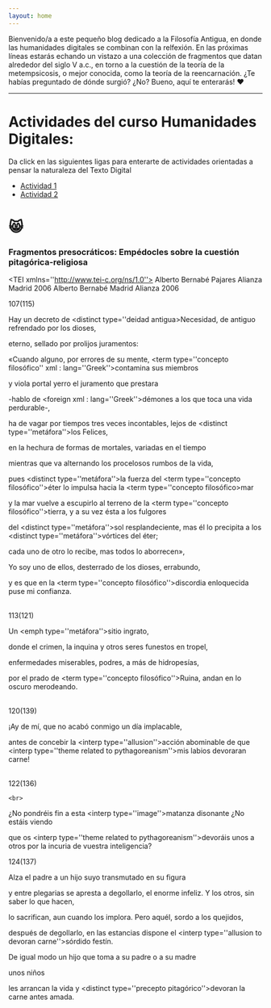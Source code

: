 ```yaml
---
layout: home
---
```


Bienvenido/a a este pequeño blog dedicado a la Filosofía Antigua, en donde las humanidades digitales se combinan con la relfexión.
En las próximas líneas estarás echando un vistazo a una colección de fragmentos que datan alrededor del siglo V a.c., en torno a
la cuestión de la teoría de la metempsicosis, o mejor conocida, como la teoría de la reencarnación. ¿Te habías preguntado de dónde
surgió? ¿No? Bueno, aquí te enterarás! ❤️

---
<h1>Actividades del curso Humanidades Digitales:</h1>


Da click en las siguientes ligas para enterarte de actividades orientadas a pensar la naturaleza del Texto Digital

- [Actividad 1](https://docs.google.com/document/d/1MbotJzewdvXEE1eV8s56UZrFhpG75zNrph3QI81U1OY/edit)
- [Actividad 2](https://docs.google.com/presentation/d/1hEoJQiTYMGfjNjHCyecqLppD_1H0Fyw_CP7ENhacau4/edit#slide=id.p1)

😸
===

### Fragmentos presocráticos: Empédocles sobre la cuestión pitagórica-religiosa


<?xml version=''1.0'' encoding=''UTF-8''?>
<?xml-model href=''http://www.tei-c.org/release/xml/tei/custom/schema/relaxng/teilite.rng'' schematypens=''http://relaxng.org/ns/structure/1.0''?>
<TEI xmlns=''http://www.tei-c.org/ns/1.0''>
 <teiHeader>
  <fileDEsc>
   <titleStmt>
    <title>Fragmentos presocráticos de Tales a Demócrito</title>
    <author>Alberto Bernabé Pajares</author>
   </titleStmt>
   <publicationStmt>
    <publisher>Alianza</publisher>
    <pubPlace>Madrid</pubPlace>
    <date>2006</date>
   </publicationStmt>
   <sourceDesc>
    <biblStruct>
     <monogr>
      <author>Alberto Bernabé</author>
      <title>Fragmentos presocráticos de Tales a Demócrito</title>
      <imprint>
       <pubPlace>Madrid</pubPlace>
       <publisher>Alianza</publisher>
       <date>2006</date>
      </imprint>
     </monogr>
    </biblStruct>
   </sourceDesc>
  </fileDEsc>
 </teiHeader>
 <text>
  <body>
   <div type=''Fragmento''>
   <idno type=''Fragmento DK''>107(115)</idno>
    
   <br>
    
   Hay un decreto de <distinct type=''deidad antigua>Necesidad</distinct>, de antiguo refrendado por los dioses,<br>
    
    
   eterno, sellado por prolijos juramentos:<br>
    
    
   <cit>«Cuando alguno, por errores de su mente, <term type=''concepto filosófico'' xml : lang=''Greek''>contamina</term> sus miembros<br>
    
    
   y viola portal yerro el juramento que prestara<br>
    
    
   -hablo de <foreign xml : lang=''Greek''>démones</foreign> a los que toca una vida perdurable-,<br>
    
    
   ha de vagar por tiempos tres veces incontables, lejos de <distinct type=''metáfora''>los Felices</distinct>,<br>
    
    
   en la hechura de formas de mortales, variadas en el tiempo<br>
    
    
   mientras que va alternando los procelosos rumbos de la vida,<br>
    
    
   pues <distinct type=''metáfora''>la fuerza del <term type=''concepto filosófico''>éter</term></distinct> lo impulsa hacia la <term type=''concepto filosófico>mar</term><br>
    
    
   y la mar vuelve a escupirlo al terreno de la <term type=''concepto filosófico''>tierra</term>, y a su vez ésta a los fulgores<br>
    
    
   del <distinct type=''metáfora''>sol resplandeciente</distinct>, mas él lo precipita a los <distinct type=''metáfora''>vórtices del éter</distinct>;<br>
    
    
   cada uno de otro lo recibe, mas todos lo aborrecen»</cit>,<br>
    
    
   Yo soy uno de ellos, desterrado de los dioses, errabundo,<br>
    
    
   y es que en la <term type=''concepto filosófico''>discordia</term> enloquecida puse mi confianza.
   </div>

   <br>

   <div type=''Fragmento''>
   <idno type=''Fragmento DK''>113(121)</idno>
    
    
   <br>
    
   Un <emph type=''metáfora''>sitio ingrato</emph>,<br>
    
    
   donde el crimen, la inquina y otros seres funestos en tropel,<br>
    
    
   enfermedades miserables, podres, a más de hidropesías,<br>
    
    
   por el prado de <term type=''concepto filosófico''>Ruina</term>, andan en lo oscuro merodeando.<br>
   </div>

   
   <br>

   <div type=''Fragmento''>
   <idno type=''Fragmento DK''>120(139)</idno>
    
    
   <br>
    
   ¡Ay de mí, que no acabó conmigo un día implacable,<br>
    
    
   antes de concebir la <interp type=''allusion''>acción abominable</interp> de que <interp type=''theme related to pythagoreanism''>mis labios devoraran carne</interp>!<br>
    
    
   </div>

   
   <br>

   <div type=''Fragmento''>
   <idno type=''Fragmento DK''>122(136)</idno>
    
    
    <br>
    
   ¿No pondréis fin a esta <interp type=''image''>matanza disonante</interp> ¿No estáis viendo<br>
    
    
   que os <interp type=''theme related to pythagoreanism''>devoráis unos a otros</interp> por la incuria de vuestra inteligencia?<br>
   </div>

   
   

   <div type=''Fragmento''>
  <idno type=''FRagmento DK''>124(137)</idno>
    
    
    
    
   Alza el padre a un hijo suyo transmutado en su figura<br>
    
    
   y entre plegarias se apresta a degollarlo, el enorme infeliz. Y los otros, sin saber lo que hacen,<br>
    
    
   lo sacrifican, aun cuando los implora. Pero aquél, sordo a los quejidos,<br>
    
    
   después de degollarlo, en las estancias dispone el  <interp type=''allusion to devoran carne''>sórdido festín</interp>.<br> 
    
    
   De igual modo un hijo que toma a su padre o a su madre<br>
    
    
   unos niños<br>
    
    
   les arrancan la vida y  <distinct type=''precepto pitagórico''>devoran la carne antes amada</distinct>.<br>
   </div>
  </body>
 </text>
</TEI>

     

